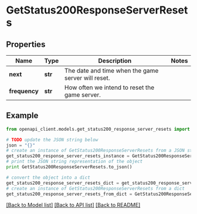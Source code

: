 # GetStatus200ResponseServerResets


## Properties
Name | Type | Description | Notes
------------ | ------------- | ------------- | -------------
**next** | **str** | The date and time when the game server will reset. | 
**frequency** | **str** | How often we intend to reset the game server. | 

## Example

```python
from openapi_client.models.get_status200_response_server_resets import GetStatus200ResponseServerResets

# TODO update the JSON string below
json = "{}"
# create an instance of GetStatus200ResponseServerResets from a JSON string
get_status200_response_server_resets_instance = GetStatus200ResponseServerResets.from_json(json)
# print the JSON string representation of the object
print GetStatus200ResponseServerResets.to_json()

# convert the object into a dict
get_status200_response_server_resets_dict = get_status200_response_server_resets_instance.to_dict()
# create an instance of GetStatus200ResponseServerResets from a dict
get_status200_response_server_resets_from_dict = GetStatus200ResponseServerResets.from_dict(get_status200_response_server_resets_dict)
```
[[Back to Model list]](../README.md#documentation-for-models) [[Back to API list]](../README.md#documentation-for-api-endpoints) [[Back to README]](../README.md)


